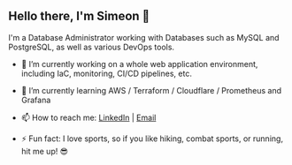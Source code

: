 ## Hello there, I'm Simeon 👋
I'm a Database Administrator working with Databases such as MySQL and PostgreSQL, as well as various DevOps tools.

- 🔭 I’m currently working on a whole web application environment, including IaC, monitoring, CI/CD pipelines, etc.
- 🌱 I’m currently learning AWS / Terraform / Cloudflare / Prometheus and Grafana
- 📫 How to reach me: [LinkedIn](https://www.linkedin.com/in/simeon-asenov-petkov/) | [Email](mailto:simeon_petkov1999@protonmail.com)

- ⚡ Fun fact: I love sports, so if you like hiking, combat sports, or running, hit me up! 😎


